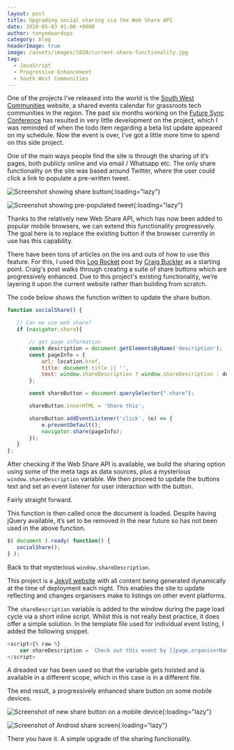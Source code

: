 ```yaml
---
layout: post
title: Upgrading social sharing via the Web Share API
date: 2020-05-03 01:00 +0000
author: tonyedwardspz
category: blog
headerImage: true
image: /assets/images/2020/current-share-functionality.jpg
tag:
  - JavaScript
  - Progressive Enhancement
  - South West Communities
---
```

One of the projects I’ve released into the world is the [South West Communities](https://southwestcommunities.co.uk/) website, a shared events calendar for grassroots tech communities in the region. The past six months working on the [Future Sync Conference](https://futuresync.co.uk/) has resulted in very little development on the project, which I was reminded of when the todo item regarding a beta list update appeared on my schedule. Now the event is over, I’ve got a little more time to spend on this side project.

One of the main ways people find the site is through the sharing of it’s pages, both publicly online and via email / Whatsapp etc. The only share functionality on the site was based around Twitter, where the user could click a link to populate a pre-written tweet.

![Screenshot showing share button](/assets/images/2020/current-share-functionality.jpg "Existing share functionality"){:loading="lazy"}


![Screenshot showing pre-populated tweet](/assets/images/2020/pre-populated-tweet.jpg "image_tooltip"){:loading="lazy"}

Thanks to the relatively new Web Share API, which has now been added to popular mobile browsers, we can extend this functionality progressively. The goal here is to replace the existing button if the browser currently in use has this capability.

There have been tons of articles on the ins and outs of how to use this feature. For this, I used this [Log Rocket](https://blog.logrocket.com/how-to-improve-social-engagement-with-the-web-share-api/ "In depth Web share api tutorial") post by [Craig Buckler](https://twitter.com/craigbuckler "Craig buckler on Twitter") as a starting point. Craig's post walks through creating a suite of share buttons which are progressively enhanced. Due to this project's existing functionality, we’re layering it upon the current website rather than building from scratch.

The code below shows the function written to update the share button. 

```javascript
function socialShare() {

   // Can we use web share?
   if (navigator.share){

       // get page information
       const description = document.getElementsByName('description');
       const pageInfo = {
           url: location.href,
           title: document.title || '',
           text: window.shareDescription ? window.shareDescription : description[0].content
       };

       const shareButton = document.querySelector(".share");

       shareButton.innerHTML = 'Share this';

       shareButton.addEventListener('click', (e) => {
           e.preventDefault();
           navigator.share(pageInfo);
       }); 
   }
};
```

After checking if the Web Share API is available, we build the sharing option using some of the meta tags as data sources, plus a mysterious `window.shareDescription` variable. We then proceed to update the buttons text and set an event listener for user interaction with the button.

Fairly straight forward.

This function is then called once the document is loaded. Despite having jQuery available, it’s set to be removed in the near future so has not been used in the above function.

```javascript
$( document ).ready( function() {
   socialShare();
} );
```

Back to that mysterious `window.shareDescription`.

This project is a [Jekyll website](https://jekyllrb.com/ "Jekyll homepage") with all content being generated dynamically at the time of deployment each night. This enables the site to update reflecting and changes organisers make to listings on other event platforms.

The `shareDescription` variable is added to the window during the page load cycle via a short inline script. Whilst this is not really best practice, it does offer a simple solution. In the template file used for individual event listing, I added the following snippet.

````javascript
<script>{% raw %}
    var shareDescription = `Check out this event by {{page.organiserName}} on the South West Communities calendar. {{page.title}} - https://southwestcommunities.co.uk/{{page.url}}`{% endraw %}
</script>
````

A dreaded var has been used so that the variable gets hoisted and is available in a different scope, which in this case is in a different file.

The end result, a progressively enhanced share button on some mobile devices.

![Screenshot of new share button on a mobile device](/assets/images/2020/website-share-screenshot.jpg "Upgraded share button"){:loading="lazy"}

![Screenshot of Android share screen](/assets/images/2020/share-screen.jpg "Native Android share screen"){:loading="lazy"}

There you have it. A simple upgrade of the sharing functionality.
